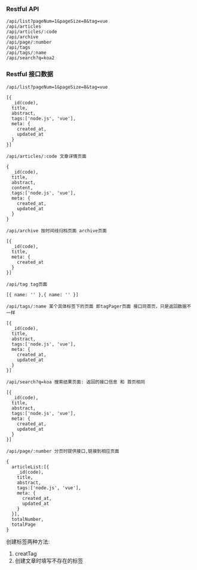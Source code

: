 ### Restful API

```
/api/list?pageNum=1&pageSize=8&tag=vue
/api/articles
/api/articles/:code
/api/archive
/api/page/:number
/api/tags
/api/tags/:name
/api/search?q=koa2
```

### Restful 接口数据

`/api/list?pageNum=1&pageSize=8&tag=vue`

```
[{
  _id(code),
  title,
  abstract,
  tags:['node.js', 'vue'],
  meta: {
    created_at,
    updated_at
  }
}]
```

`/api/articles/:code 文章详情页面`

```
{
  _id(code),
  title,
  abstract,
  content,
  tags:['node.js', 'vue'],
  meta: {
    created_at,
    updated_at
  }
}
```

`/api/archive 按时间线归档页面 archive页面`

```
[{
  _id(code),
  title,
  meta: {
    created_at
  }
}]
```

`/api/tag tag页面`

```
[{ name: '' },{ name: '' }]
```

`/api/tags/:name 某个具体标签下的页面 即tagPager页面 接口同首页，只是返回数据不一样`

```
[{
  _id(code),
  title,
  abstract,
  tags:['node.js', 'vue'],
  meta: {
    created_at,
    updated_at
  }
}]
```

`/api/search?q=koa 搜索结果页面: 返回的接口信息 和 首页相同`

```
[{
  _id(code),
  title,
  abstract,
  tags:['node.js', 'vue'],
  meta: {
    created_at,
    updated_at
  }
}]
```

`/api/page/:number 分页时提供接口,链接到相应页面`

```
{
  articleList:[{
    _id(code),
    title,
    abstract,
    tags:['node.js', 'vue'],
    meta: {
      created_at,
      updated_at
    }
  }],
  totalNumber,
  totalPage
}
```

创建标签两种方法:

1.  creatTag
2.  创建文章时填写不存在的标签
